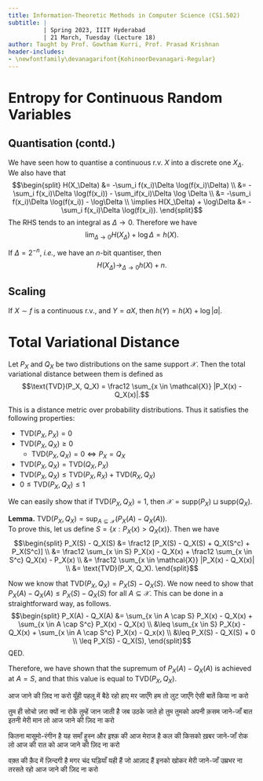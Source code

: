 ```yaml
---
title: Information-Theoretic Methods in Computer Science (CS1.502)
subtitle: |
          | Spring 2023, IIIT Hyderabad
          | 21 March, Tuesday (Lecture 18)
author: Taught by Prof. Gowtham Kurri, Prof. Prasad Krishnan
header-includes:
- \newfontfamily\devanagarifont{KohinoorDevanagari-Regular}
---
```


# Entropy for Continuous Random Variables
## Quantisation (contd.)
We have seen how to quantise a continuous r.v. $X$ into a discrete one $X_\Delta$. We also have that
$$\begin{split}
H(X_\Delta) &= -\sum_i f(x_i)\Delta \log(f(x_i)\Delta) \\
&= -\sum_i f(x_i)\Delta \log(f(x_i)) - \sum_if(x_i)\Delta \log \Delta \\
&= -\sum_i f(x_i)\Delta \log(f(x_i)) - \log\Delta \\
\implies H(X_\Delta) + \log\Delta &= -\sum_i f(x_i)\Delta \log(f(x_i)).
\end{split}$$
The RHS tends to an integral as $\Delta \to 0$. Therefore we have
$$\lim_{\Delta \to 0} H(X_\Delta) + \log\Delta = h(X).$$

If $\Delta = 2^{-n}$, *i.e.*, we have an $n$-bit quantiser, then
$$H(X_\Delta) \operatorname*{\longrightarrow}_{\Delta \to 0} h(X) + n.$$

## Scaling
If $X \sim f$ is a continuous r.v., and $Y = aX$, then $h(Y) = h(X) + \log|a|$.

# Total Variational Distance
Let $P_X$ and $Q_X$ be two distributions on the same support $\mathcal{X}$. Then the total variational distance between them is defined as
$$\text{TVD}(P_X, Q_X) = \frac12 \sum_{x \in \mathcal{X}} |P_X(x) - Q_X(x)|.$$

This is a distance metric over probability distributions. Thus it satisfies the following properties:

* $\text{TVD}(P_X, P_X) = 0$
* $\text{TVD}(P_X, Q_X) \geq 0$
    - $\text{TVD}(P_X, Q_X) = 0 \iff P_X = Q_X$
* $\text{TVD}(P_X, Q_X) = \text{TVD}(Q_X, P_X)$
* $\text{TVD}(P_X, Q_X) \leq \text{TVD}(P_X, R_X) + \text{TVD}(R_X, Q_X)$
* $0 \leq \text{TVD}(P_X, Q_X) \leq 1$

We can easily show that if $\text{TVD}(P_X, Q_X) = 1$, then $\mathcal{X} = \text{supp}(P_X) \sqcup \text{supp}(Q_X)$.

**Lemma.** $\text{TVD}(P_X, Q_X) = \sup_{A \subseteq \mathcal{X}} (P_X(A) - Q_X(A)).$  
To prove this, let us define $S = \{x : P_X(x) > Q_X(x)\}$. Then we have
$$\begin{split}
P_X(S) - Q_X(S) &= \frac12 [P_X(S) - Q_X(S) + Q_X(S^c) + P_X(S^c)] \\
&= \frac12 \sum_{x \in S} P_X(x) - Q_X(x) + \frac12 \sum_{x \in S^c} Q_X(x) - P_X(x) \\
&= \frac12 \sum_{x \in \mathcal{X}} |P_X(x) - Q_X(x)| \\
&= \text{TVD}(P_X, Q_X).
\end{split}$$

Now we know that $\text{TVD}(P_X, Q_X) = P_X(S) - Q_X(S)$. We now need to show that $P_X(A) - Q_X(A) \leq P_X(S) - Q_X(S)$ for all $A \subseteq \mathcal{X}$. This can be done in a straightforward way, as follows.
$$\begin{split}
P_X(A) - Q_X(A) &= \sum_{x \in A \cap S} P_X(x) - Q_X(x) + \sum_{x \in A \cap S^c} P_X(x) - Q_X(x) \\
&\leq \sum_{x \in S} P_X(x) - Q_X(x) + \sum_{x \in A \cap S^c} P_X(x) - Q_x(x) \\
&\leq P_X(S) - Q_X(S) + 0 \\
\leq P_X(S) - Q_X(S),
\end{split}$$
QED.

Therefore, we have shown that the supremum of $P_X(A) - Q_X(A)$ is achieved at $A = S$, and that this value is equal to $\text{TVD}(P_X, Q_X)$.

आज जाने की ज़िद ना करो
यूँही पहलू में बैठे रहो
हाए मर जाएँगे हम तो लुट जाएँगे
ऐसी बातें किया ना करो

तुम ही सोचो ज़रा क्यों ना रोकें तुम्हें
जान जाती है जब उठके जाते हो तुम
तुमको अपनी क़सम जाने-जाँ
बात इतनी मेरी मान लो
आज जाने की ज़िद ना करो

कितना मासूमो-रंगीन है यह समाँ
हुस्न और इश्क़ की आज मेराज है
कल की किसको ख़बर जाने-जाँ
रोक लो आज की रात को
आज जाने की ज़िद ना करो

वक़्त की क़ैद में ज़िन्दगी है मगर
चंद घड़ियाँ यही हैं जो आज़ाद हैं
इनको खोकर मेरी जाने-जाँ
उम्रभर ना तरसते रहो
आज जाने की ज़िद ना करो